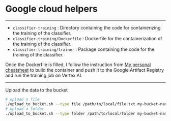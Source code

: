 # Google cloud helpers
***
- `classifier-training` : Directory containing the code for containerizing the training of the classifier.
- `classifier-training/Dockerfile` : Dockerfile for the containerization of the training of the classifier.
- `classifier-training/trainer` : Package containing the code for the training of the classifier.

Once the Dockerfile is filled, I follow the instruction from [My personal cheatsheet](https://www.notion.so/medhy-vinceslas/GCP-d5f7cea5a9aa459ca4221af6a334c3bd) to build
the container and push it to the Google Artifact Registry and run the training job on Vertex AI.  
  
***
Upload the data to the bucket
```bash
# upload a file
./upload_to_bucket.sh --type file /path/to/local/file.txt my-bucket-name
# upload a folder
./upload_to_bucket.sh --type folder /path/to/local/folder my-bucket-name
```


